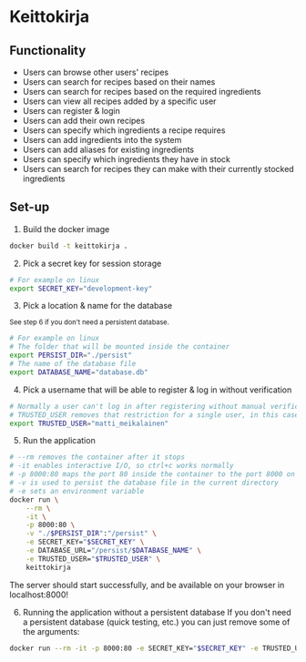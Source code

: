 # Keittokirja

## Functionality

- Users can browse other users' recipes
- Users can search for recipes based on their names
- Users can search for recipes based on the required ingredients
- Users can view all recipes added by a specific user
- Users can register & login
- Users can add their own recipes
- Users can specify which ingredients a recipe requires
- Users can add ingredients into the system
- Users can add aliases for existing ingredients
- Users can specify which ingredients they have in stock
- Users can search for recipes they can make with their currently stocked ingredients

## Set-up

1. Build the docker image

```bash
docker build -t keittokirja .
```

2. Pick a secret key for session storage

```bash
# For example on linux
export SECRET_KEY="development-key"
```

3. Pick a location & name for the database

<sup>
See step 6 if you don't need a persistent database.
</sup>

```bash
# For example on linux
# The folder that will be mounted inside the container
export PERSIST_DIR="./persist"
# The name of the database file
export DATABASE_NAME="database.db"
```

4. Pick a username that will be able to register & log in without verification

```bash
# Normally a user can't log in after registering without manual verification of the user from the server admin
# TRUSTED_USER removes that restriction for a single user, in this case "matti_meikalainen"
export TRUSTED_USER="matti_meikalainen"
```

5. Run the application

```bash
# --rm removes the container after it stops
# -it enables interactive I/O, so ctrl+c works normally
# -p 8000:80 maps the port 80 inside the container to the port 8000 on your system
# -v is used to persist the database file in the current directory
# -e sets an environment variable
docker run \
    --rm \
    -it \
    -p 8000:80 \
    -v "./$PERSIST_DIR":"/persist" \
    -e SECRET_KEY="$SECRET_KEY" \
    -e DATABASE_URL="/persist/$DATABASE_NAME" \
    -e TRUSTED_USER="$TRUSTED_USER" \
    keittokirja

```

The server should start successfully, and be available on your browser in localhost:8000!

6. Running the application without a persistent database
   If you don't need a persistent database (quick testing, etc.) you can just remove some of the arguments:

```bash
docker run --rm -it -p 8000:80 -e SECRET_KEY="$SECRET_KEY" -e TRUSTED_USER="$TRUSTED_USER" keittokirja
```
